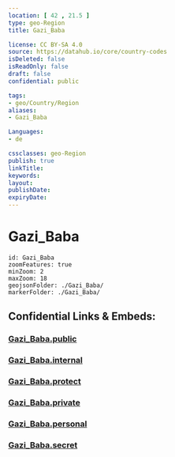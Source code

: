 ```yaml
---
location: [ 42 , 21.5 ] 
type: geo-Region
title: Gazi_Baba

license: CC BY-SA 4.0
source: https://datahub.io/core/country-codes
isDeleted: false
isReadOnly: false
draft: false
confidential: public

tags:
- geo/Country/Region
aliases:
- Gazi_Baba

Languages:
- de

cssclasses: geo-Region
publish: true
linkTitle: 
keywords: 
layout: 
publishDate: 
expiryDate: 
---
```


# Gazi_Baba

```leaflet
id: Gazi_Baba
zoomFeatures: true 
minZoom: 2 
maxZoom: 18
geojsonFolder: ./Gazi_Baba/
markerFolder: ./Gazi_Baba/
```


## Confidential Links & Embeds: 

### [Gazi_Baba.public](/_public/\Earth\Continent\Europe\Europe~South\Macedonia~North\Municipalities~MacedoniaGazi_Baba.public.md) 

### [Gazi_Baba.internal](/_internal/\Earth\Continent\Europe\Europe~South\Macedonia~North\Municipalities~MacedoniaGazi_Baba.internal.md) 

### [Gazi_Baba.protect](/_protect/\Earth\Continent\Europe\Europe~South\Macedonia~North\Municipalities~MacedoniaGazi_Baba.protect.md) 

### [Gazi_Baba.private](/_private/\Earth\Continent\Europe\Europe~South\Macedonia~North\Municipalities~MacedoniaGazi_Baba.private.md) 

### [Gazi_Baba.personal](/_personal/\Earth\Continent\Europe\Europe~South\Macedonia~North\Municipalities~MacedoniaGazi_Baba.personal.md) 

### [Gazi_Baba.secret](/_secret/\Earth\Continent\Europe\Europe~South\Macedonia~North\Municipalities~MacedoniaGazi_Baba.secret.md)

